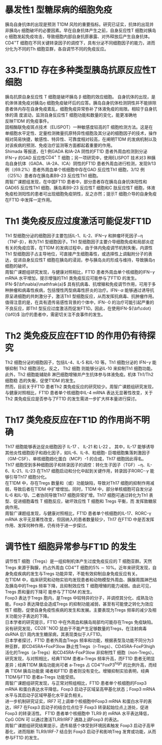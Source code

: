 # 暴发性1 型糖尿病的细胞免疫  
胰岛自身抗体的出现是预测 T1DM 风险的重要指标。研究已证实，抗体的出现并非胰岛$\eta$ 细胞破坏的必要因素。早在自身抗体产生之前，自身反应性T 细胞对胰岛$\eta$ 细胞发起免疫攻击，导致细胞内部自身抗原暴露、对外释放后产生自身抗体。  
$\mathrm{CD4^{+}T}$ 细胞在不同关键转录因子的调控下，具有分泌不同细胞因子的能力，进而分化为不同的Th 细胞亚群，各自调节不同的免疫反应。  
# 33.FT1D 存在多种类型胰岛抗原反应性T 细胞  
胰岛抗原自身反应性 T  细胞是破坏胰岛 β  细胞的效应细胞。 自身抗体的出现，是机体体液免疫对胰岛$\eta$ 细胞免疫破坏后的应答。胰岛自身抗体检测阴性并不能排除患者体内存在自身免疫紊乱，细胞免疫异常弥补了体液免疫的局限。相较于自身抗体的滴 度波动，监测自身反应性T 细胞功能和数量的变化，能更准确地  
反映T1DM 的免疫事件。  
固相酶联免疫斑点技术（ELISPOT）一种敏感度较高的T 细胞检测方法。这是在单细胞水平定性、定量检测微量抗原特异性细胞及其分泌的细胞因子的技术，操作相对简易快捷，敏感性、特异性、可靠度相对较高，在阐明T1DM 的发病机制以及对该疾病的预测、免疫治疗监测等方面都起着重要的作用。  
Shimada 等报道，在1 例GADA 和IA-2A 阴性的FT1D 患者外周血检测到分泌$\mathrm{IFN-}\gamma$ 的GAD 反应性$\mathrm{{CD4^{+}}}$ T 细胞；另一项研究中，使用ELISPOT 技术对3 种胰岛自身抗体（GADA、IA-2A、ICA）阴性的FT1D 患者外周血进行检测，发现9/13 例（$\langle69.2\%$）患者外周血单个核细胞中存在GAD 反应性Th1 细胞，3/12 例（$(25\%$）患者存在胰岛素B9-23 反应性Th1 细胞。  
周智广课题组发现，在中国FT1D 患者中，部分患者存在胰岛自身抗体阳性和GAD65 反应性Th1 细胞、胰岛素B9-23 反应性T 细胞和C 肽反应性T 细胞，体液免疫检测阳性的患者可出现细胞免疫阴性，反之亦然；提示T 细胞介导的自身免疫在FT1D 中发挥一定作用。  
# Th1 类免疫反应过度激活可能促发FT1D  
Th1 型细胞分泌的细胞因子主要包括IL-1、IL-2、$\mathrm{IFN-}\gamma$ 和肿瘤坏死因子$\mathrm{-\eta}$（TNF-β），称为Th1 型细胞因子。Th1 型细胞因子主要介导细胞免疫和局部炎症有关的免疫应答，在T1DM 的发病过程中，由于体内免疫调节机制失衡，内源性Th1 型细胞因子占主导地位，可直接产生细胞毒性，或选择性上调黏附分子的表达，促进自身反应性T 细胞在胰岛的浸润，参与胰岛炎的形成与维持，导致胰岛$\eta$ 细胞的破坏。  
周智广课题组研究发现，与健康对照相比，FT1D 患者外周血单个核细胞的$\mathrm{IFN-}\gamma$ mRNA 水平增加，提示增强的Th1 类免疫反应可能参与了FT1D 的发生。  
IFN-${\bf\nabla}\mathfrak{a}$ 具有抗病毒、抗增殖和免疫调节作用，可用于多种肿瘤和病毒性疾病，包括慢性丙型病毒性肝炎的治疗。IFN-$\cdot\alpha$ 能够通过诱导抗原呈递细胞的共刺激分子，激活Th1 型细胞反应，从而发挥抗病毒、抗肿瘤作用。  
值得注意的是，在具有遗传易感性背景的个体中，IFN-$\cdot0$ 的治疗可能引起严重的不良反应，即Th1 型反应过度激活而促发FT1D。因此，在使用IFN-${\bf\cdot}{\bf0}$ 治疗的患者中，需密切关注不良事件的发生。  
# Th2 类免疫反应在FT1D 的作用仍有待探究  
Th2 细胞分泌的细胞因子，包括IL-4、IL-5 和IL-10 等。Th1  细胞分泌的 $\mathrm{IFN-}\gamma$  能够抑制 Th2  细胞活化，反之， Th2  细胞 则能够分泌IL-10 来抑制Th1 细胞功能。此外，Th2 细胞能辅助B  淋巴细胞增殖并产生抗体参与体液免疫。机体 Th1/Th2  细胞稳 态的失衡，促使T1DM 的发生。  
然而，目前关于FT1D 患者Th2 类免疫反应的研究较少。周智广课题组研究发现，与健康对照相比，FT1D 患者单个核细胞中IL-4 mRNA 表达无显著性改变，关于Th2 类免疫反应是否参与了FT1D 的发生需进一步扩大样本量进行探讨。  
# Th17 类免疫反应在FT1D 的作用尚不明确  
Th17  细胞能够表达促炎细胞因子 IL-17 、 IL-21  和 L-22 。 其中，IL-17 能够诱导其他炎性细胞因子和趋化因子，如IL-6、IL-8、粒细胞- 巨噬细胞集落刺激因子（GM-CSF）、单核细胞趋化蛋白（MCP）-1 的合成，Th17 细胞因此得名。  
Th17 细胞受到多种细胞因子和转录因子的调控：转化生子因子（TGF）$\mathrm{-\eta}$、IL-6、IL-21、IL-23 在Th17 细胞启动和分化中起到关键作用，转录因子RORC-$\cdot\gamma$ 能够引导Th17 细胞分化。  
在T1DM 中，存在Tregs 数量和（或）功能缺陷，导致对Th17 细胞的抑制作用减弱，导致后者在T1DM 中扩增增加。同时，T1DM 中，部分单核细胞可自发分泌IL-6 和IL-1β，二者协同导致Th17 细胞异常扩增。Th17 细胞可通过转化为Th1 表型、促进细胞毒性 T  细胞反应，破坏效应性 T  细胞和 Tregs  平衡，而 发挥致糖尿病作用。  
周智广课题组发现，与健康对照相比，FT1D 患者单个核细胞的IL-17、RORC-γ mRNA 水平无显著性改变，但因纳入的患者数量较少，Th17 在FT1D 中是否发挥作用、发挥何种作用，仍有待于进一步探讨。  
#  调节性T 细胞异常参与FT1D 的发生  
调节性T 细胞（Tregs）是一组抑制机体产生过度免疫反应的 T  细胞亚群。天然 Tregs  来源于胸腺，约占外周血 $\mathrm{CD4^{+}T}$ 细胞的$5\%\sim10\%$。近年来研究发现，自身免疫疾病的发生与Tregs 功能异常，不能有效抑制自身免疫反应有关。  
在T1DM 中，临床研究和动物实验均发现患者和动物模型外周血、胰腺周围淋巴结及胰岛中的Tregs 频率下降，且抑制效应性 T  细胞增殖的能力减弱。由此可见， Tregs  质和量的下降可 能参与了T1DM 的发生。  
Foxp3 表达于Tregs 胞内，是Tregs 中较特异的分子，并调控其分化、成熟及功能。Foxp3 表达降低会造成Tregs 的抑制功能减弱，甚至有可能使之转化为效应性T 细胞，促使自身免疫性疾病的发生和发展。主要表现为Tregs 频率的减少及相关功能分子表达的下降。  
日本学者的研究提示，FT1D 中在外周血和胰岛局部均可能存在Tregs 免疫缺陷。  
另有研究发现，$\mathrm{CD}28^{\sim}\mathrm{NOD}$ 鼠由于不能产生足够数量的Tregs，在注射病毒dsRNA 后1 周内发生糖尿病，其表现类似于人FT1D。  
日本学者探讨，FT1D 患者外周血Tregs 频率和功能，根据表型及功能不同分为3 种亚群，即CD45RA+FoxP3low 静止性Tregs（r-Tregs）、CD45RA-FoxP3high 活化的Tregs（a-Tregs）和CD45RA-FoxP3low 非抑制性T 细胞（non-Tregs）。  
研究发现，与对照相比，经典T1DM 患者a-Tregs 频率升高，而FT1D 患者无明显差异；经典T1DM 胰岛功能尚可者  a-Tregs  占 $\mathrm{CD4^{+}F o x P3^{\mathrm{high}}}$ 的比例升高，而经典 T1DM  胰岛功能衰 竭者和FT1D 患者则没有变化。增殖抑制实验表明，经典T1DM与FT1D 患者a-Tregs 功能受损。  
周智广课题组研究发现，与正常对照组相比，FT1D 患者单个核细胞的Foxp3 mRNA 和蛋白表达水平降低，Foxp3 启动子区域呈高甲基化状态；Foxp3 mRNA 水平与其启动子区域甲基化水平呈负相关。  
进一步机制研究证实，IRF7 可上调单个核细胞中Foxp3 mRNA 和蛋白水平的表达，IRF7 在Foxp3 启动子的结合位点位于 Foxp3  转录起始位点上游处，促进 Foxp3  的转录活性。 FT1D 患者单个核细胞中 TLR9  的 mRNA  水平表达降低， CpG ODN  可 以通过激活TLR9/IRF7 通路上调Foxp3 的表达。  
周智广课题组研究结果提示，遗传易感个体受到环境因素触发 Foxp3  启动子高甲基化，进而阻断 TLR9/IRF-7  结合到 Foxp3 启动子和影响Treg 发育或功能，从而参与FT1D 的发生。  
